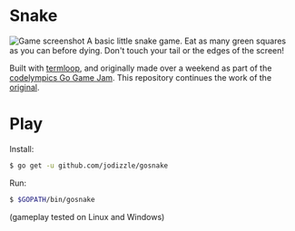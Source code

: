 # Snake
![Game screenshot](screen.png)
A basic little snake game.  Eat as many green squares as you can before dying.  Don't touch your tail or the edges of the screen!

Built with [termloop](https://github.com/JoelOtter/termloop), and originally made over a weekend as part of the [codelympics Go Game Jam](https://codelympics.io/projects/2).  This repository continues the work of the [original](https://github.com/jodizzle/snake).

# Play

Install:
```bash
$ go get -u github.com/jodizzle/gosnake
```
Run:
```bash
$ $GOPATH/bin/gosnake
```
(gameplay tested on Linux and Windows)